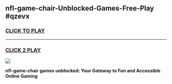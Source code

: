 
## nfl-game-chair-Unblocked-Games-Free-Play #qzevx
<h3>
<a href="https://us.freeplayer.one?title=nfl-game-chair&ref=9M">CLICK TO PLAY</a></h3>
<hr>

<h3>
<a href="https://us.freeplayer.one?title=nfl-game-chair&ref=9M">CLICK 2 PLAY</a>
  
</h3>

<a href="https://us.freeplayer.one?title=nfl-game-chair&ref=9M"><img src="https://clearcache.store/games.png"></a>


**nfl-game-chair games unblocked: Your Gateway to Fun and Accessible Online Gaming**
